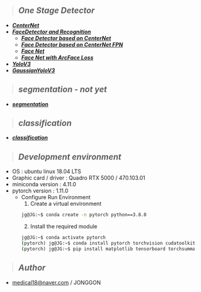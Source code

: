 >## ***One Stage Detector***
* [***CenterNet***](https://github.com/DeepFocuser/PyTorch-Detector/tree/master/CenterNet)
* [***FaceDetector and Recognition***](#)
    * [***Face Detector based on CenterNet***](https://github.com/DeepFocuser/PyTorch-Detector/tree/master/CenterFaceNet)
    * [***Face Detector based on CenterNet FPN***](https://github.com/DeepFocuser/PyTorch-Detector/tree/master/CenterFaceNet_FPN)
    * [***Face Net***](https://github.com/DeepFocuser/PyTorch-Detector/tree/master/FaceNet)
    * [***Face Net with ArcFace Loss***](https://github.com/DeepFocuser/PyTorch-Detector/tree/master/FaceNetWithAngle)
* [***YoloV3***](https://github.com/DeepFocuser/PyTorch-Detector/tree/master/YoloV3)
* [***GaussianYoloV3***](https://github.com/DeepFocuser/PyTorch-Detector/tree/master/GaussianYoloV3)

>## ***segmentation - not yet***
* [***segmentation***](https://github.com/DeepFocuser/PyTorch-Detector/tree/master/segmentation)

>## ***classification***
* [***classification***](https://github.com/DeepFocuser/PyTorch-Detector/tree/master/classification)

>## ***Development environment***
* OS : ubuntu linux 18.04 LTS
* Graphic card / driver : Quadro RTX 5000 / 470.103.01
* miniconda version : 4.11.0
* pytorch version : 1.11.0
    * Configure Run Environment
        1. Create a virtual environment
        ```cmd
        jg@JG:~$ conda create -n pytorch python==3.8.0
        ```
        2. Install the required module 
        ```cmd
        jg@JG:~$ conda activate pytorch 
        (pytorch) jg@JG:~$ conda install pytorch torchvision cudatoolkit=10.2 -c pytorch
        (pytorch) jg@JG:~$ pip install matplotlib tensorboard torchsummary plotly mlflow opencv-python==4.1.1.26 tqdm PyYAML --no-cache-dir --pre --upgrade --no-cache-dir
        ```
>## ***Author*** 

* medical18@naver.com / JONGGON
